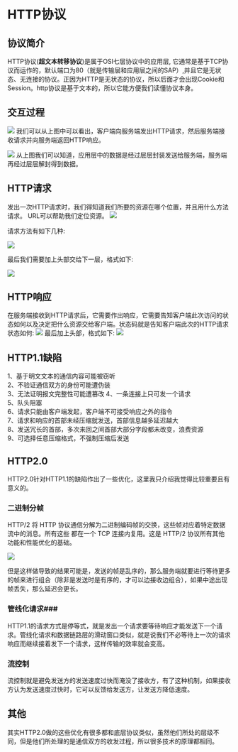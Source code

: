 # HTTP协议 #

## 协议简介 ##
HTTP协议(**超文本转移协议**)是属于OSI七层协议中的应用层, 它通常是基于TCP协议而运作的，默认端口为80（就是传输层和应用层之间的SAP）,并且它是无状态、无连接的协议。正因为HTTP是无状态的协议，所以后面才会出现Cookie和Session。http协议是基于文本的，所以它能方便我们读懂协议本身。

## 交互过程 ##

![](https://i.imgur.com/gEQL5qX.png) 
我们可以从上图中可以看出，客户端向服务端发出HTTP请求，然后服务端接收请求并向服务端返回HTTP响应。

![](https://i.imgur.com/DbFEhRf.png)
从上图我们可以知道，应用层中的数据是经过层层封装发送给服务端，服务端再经过层层解封得到数据。


## HTTP请求 ##
发出一次HTTP请求时，我们得知道我们所要的资源在哪个位置，并且用什么方法请求。
URL可以帮助我们定位资源。
![](https://i.imgur.com/L5G45YB.png)

请求方法有如下几种:

![](https://i.imgur.com/FAf1vnK.png)

最后我们需要加上头部交给下一层，格式如下:

![](https://i.imgur.com/UJvtUl8.png)


## HTTP响应 ##

在服务端接收到HTTP请求后，它需要作出响应，它需要告知客户端此次访问的状态如何以及决定把什么资源交给客户端。状态码就是告知客户端此次的HTTP请求状态如何:
![](https://i.imgur.com/Jo29jgv.png)
最后加上头部，格式如下:
![](https://i.imgur.com/r1Vr9bA.png)

## HTTP1.1缺陷 ##

1、基于明文文本的通信内容可能被窃听  
2、不验证通信双方的身份可能遭伪装  
3、无法证明报文完整性可能遭篡改
4、一条连接上只可发一个请求  
5、队头阻塞  
6、请求只能由客户端发起，客户端不可接受响应之外的指令   
7、请求和响应的首部未经压缩就发送，首部信息越多延迟越大  
8、发送冗长的首部，多次来回之间首部大部分字段都未改变，浪费资源  
9、可选择任意压缩格式，不强制压缩后发送  


## HTTP2.0 ##
HTTP2.0针对HTTP1.1的缺陷作出了一些优化，这里我只介绍我觉得比较重要且有意义的。  

### 二进制分帧 ###
HTTP/2 将 HTTP 协议通信分解为二进制编码帧的交换，这些帧对应着特定数据流中的消息。所有这些
都在一个 TCP 连接内复用。这是 HTTP/2 协议所有其他功能和性能优化的基础。

![](https://i.imgur.com/xcVQjqp.png)

但是这样做导致的结果可能是，发送的帧是乱序的，那么服务端就要进行等待更多的帧来进行组合（除非是发送时是有序的，才可以边接收边组合），如果中途出现帧丢失，那么延迟会更长。


### 管线化请求###

HTTP1.1的请求方式是停等式，就是发出一个请求要等待响应才能发送下一个请求。管线化请求和数据链路层的滑动窗口类似，就是说我们不必等待上一次的请求响应而继续接着发下一个请求，这样传输的效率就会变高。

### 流控制 ###
流控制就是避免发送方的发送速度过快而淹没了接收方，有了这种机制，如果接收方认为发送速度过快时，它可以反馈给发送方，让发送方降低速度。

## 其他 ##
其实HTTP2.0做的这些优化有很多都和底层协议类似，虽然他们所处的层级不同，但是他们所处理的是通信双方的收发过程，所以很多技术的原理都相同。
